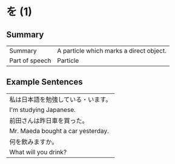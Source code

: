 # を (1)

## Summary

<table><tr>   <td>Summary</td>   <td>A particle which marks a direct object.</td></tr><tr>   <td>Part of speech</td>   <td>Particle</td></tr></table>

## Example Sentences

<table><tr><td>私は日本語を勉強している・います。</td></tr><tr><td>I'm studying Japanese.</td></tr><tr><td>前田さんは昨日車を買った。</td></tr><tr><td>Mr. Maeda bought a car yesterday.</td></tr><tr><td>何を飲みますか。</td></tr><tr><td>What will you drink?</td></tr></table>

